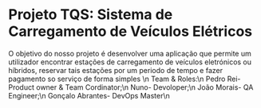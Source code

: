 # Projeto TQS: Sistema de Carregamento de Veículos Elétricos
O objetivo do nosso projeto é desenvolver uma aplicação que permite um utilizador encontrar estações de carregamento de veículos eletrónicos ou híbridos, reservar tais estações por um periodo de tempo e fazer pagamento so serviço de forma simples
\n
Team & Roles:\n
Pedro Rei- Product owner & Team Cordinator;\n
Nuno- Devoloper;\n
João Morais- QA Engineer;\n
Gonçalo Abrantes- DevOps Master\n

